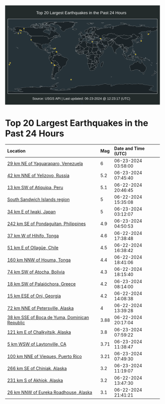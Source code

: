 ![Map](./map.png)

# Top 20 Largest Earthquakes in the Past 24 Hours

| Location | Mag | Date and Time (UTC) |
|:---|:---|:---|
| [29 km NE of Yaguaraparo, Venezuela](https://earthquake.usgs.gov/earthquakes/eventpage/us7000mu1p) | 6 | 06-23-2024 03:58:00 |
| [42 km NNE of Yelizovo, Russia](https://earthquake.usgs.gov/earthquakes/eventpage/us7000mu31) | 5.2 | 06-23-2024 07:45:40 |
| [13 km SW of Atiquipa, Peru](https://earthquake.usgs.gov/earthquakes/eventpage/us7000mu0g) | 5.1 | 06-22-2024 20:46:45 |
| [South Sandwich Islands region](https://earthquake.usgs.gov/earthquakes/eventpage/us7000mtyw) | 5 | 06-22-2024 15:35:08 |
| [34 km E of Iwaki, Japan](https://earthquake.usgs.gov/earthquakes/eventpage/us7000mu1d) | 5 | 06-23-2024 03:12:07 |
| [242 km SE of Pondaguitan, Philippines](https://earthquake.usgs.gov/earthquakes/eventpage/us7000mu2i) | 4.9 | 06-23-2024 04:50:53 |
| [37 km W of Hihifo, Tonga](https://earthquake.usgs.gov/earthquakes/eventpage/us7000mtzk) | 4.6 | 06-22-2024 17:38:48 |
| [51 km E of Ollagüe, Chile](https://earthquake.usgs.gov/earthquakes/eventpage/us7000mtz5) | 4.5 | 06-22-2024 16:38:42 |
| [160 km NNW of Houma, Tonga](https://earthquake.usgs.gov/earthquakes/eventpage/us7000mtzv) | 4.4 | 06-22-2024 18:41:06 |
| [74 km SW of Atocha, Bolivia](https://earthquake.usgs.gov/earthquakes/eventpage/us7000mtzr) | 4.3 | 06-22-2024 18:15:40 |
| [18 km SW of Palaióchora, Greece](https://earthquake.usgs.gov/earthquakes/eventpage/us7000mu34) | 4.2 | 06-23-2024 08:14:00 |
| [15 km ESE of Oni, Georgia](https://earthquake.usgs.gov/earthquakes/eventpage/us7000mtyk) | 4.2 | 06-22-2024 14:08:38 |
| [72 km NNE of Petersville, Alaska](https://earthquake.usgs.gov/earthquakes/eventpage/ak0247zzhfxj) | 4 | 06-22-2024 13:39:28 |
| [38 km SSE of Boca de Yuma, Dominican Republic](https://earthquake.usgs.gov/earthquakes/eventpage/pr2024174001) | 3.88 | 06-22-2024 20:17:04 |
| [121 km E of Chalkyitsik, Alaska](https://earthquake.usgs.gov/earthquakes/eventpage/us7000mu33) | 3.8 | 06-23-2024 07:59:22 |
| [5 km WSW of Laytonville, CA](https://earthquake.usgs.gov/earthquakes/eventpage/nc75025862) | 3.71 | 06-23-2024 11:38:47 |
| [100 km NNE of Vieques, Puerto Rico](https://earthquake.usgs.gov/earthquakes/eventpage/pr71453808) | 3.21 | 06-23-2024 07:49:30 |
| [266 km SE of Chiniak, Alaska](https://earthquake.usgs.gov/earthquakes/eventpage/us7000mu3p) | 3.2 | 06-23-2024 11:19:07 |
| [231 km S of Akhiok, Alaska](https://earthquake.usgs.gov/earthquakes/eventpage/ak0247zzj6c0) | 3.2 | 06-22-2024 13:47:30 |
| [26 km NNW of Eureka Roadhouse, Alaska](https://earthquake.usgs.gov/earthquakes/eventpage/ak0248049bmc) | 3.1 | 06-22-2024 21:41:21 |
